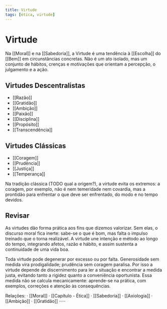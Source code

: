 ```yaml
---
title: Virtude
tags: [ética, virtude]
---
```

# Virtude

Na [[Moral]] e na [[Sabedoria]], a Virtude é uma tendência à [[Escolha]] do [[Bem]] em circunstâncias concretas. Não é um ato isolado, mas um conjunto de hábitos, crenças e motivações que orientam a percepção, o julgamento e a ação.

## Virtudes Descentralistas
* [[Razão]]
* [[Gratidão]]
* [[Ambição]]
* [[Paixão]]
* [[Disciplina]]
* [[Propósito]]
* [[Transcendência]]

## Virtudes Clássicas

* [[Coragem]]
* [[Prudência]]
* [[Justiça]]
* [[Temperança]]

Na tradição clássica (TODO qual a origem?), a virtude evita os extremos: a coragem, por exemplo, não é nem temeridade nem covardia, mas a prontidão para enfrentar o que deve ser enfrentado, do modo e no tempo devidos.

## Revisar

As virtudes dão forma prática aos fins que dizemos valorizar. Sem elas, o discurso moral fica inerte: sabe-se o que é bom, mas falta o impulso treinado que o torna realizável. A virtude une intenção e método ao longo do tempo, integrando afetos, razão e hábito, e assim sustenta a continuidade de uma vida boa.

Toda virtude pode degenerar por excesso ou por falta. Generosidade sem medida vira prodigalidade; prudência sem coragem paralisa. Por isso a virtude depende de discernimento para ler a situação e encontrar a medida justa, evitando tanto a rigidez quanto a conveniência oportunista. Essa medida não se calcula mecanicamente: aprende-se na prática, com exemplos, correções e atenção às consequências.

Relações: · [[Moral]] · [[Capítulo - Ética]] · [[Sabedoria]] · [[Axiologia]] · [[Ambição]] · [[Gratidão]] ·····

